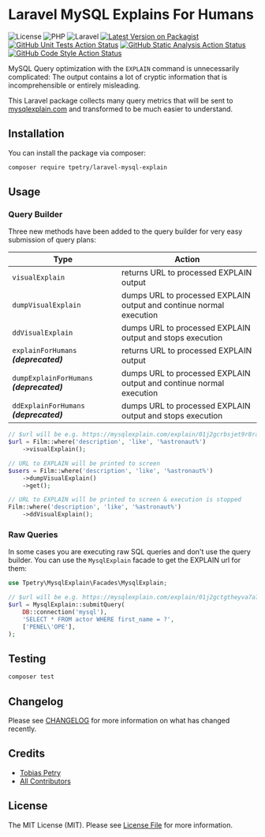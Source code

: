 # Laravel MySQL Explains For Humans

![License][icon-license]
![PHP][icon-php]
![Laravel][icon-laravel]
[![Latest Version on Packagist][icon-version]][href-version]
[![GitHub Unit Tests Action Status][icon-tests]][href-tests]
[![GitHub Static Analysis Action Status][icon-staticanalysis]][href-staticanalysis]
[![GitHub Code Style Action Status][icon-codestyle]][href-codestyle]

MySQL Query optimization with the `EXPLAIN` command is unnecessarily complicated: The output contains a lot of cryptic information that is incomprehensible or entirely misleading.

This Laravel package collects many query metrics that will be sent to [mysqlexplain.com](https://mysqlexplain.com) and transformed to be much easier to understand.

## Installation

You can install the package via composer:

```bash
composer require tpetry/laravel-mysql-explain
```

## Usage

### Query Builder

Three new methods have been added to the query builder for very easy submission of query plans: 

| Type                                      | Action                                                              |
|-------------------------------------------|---------------------------------------------------------------------|
| `visualExplain`                           | returns URL to processed EXPLAIN output                             |
| `dumpVisualExplain`                       | dumps URL to processed EXPLAIN output and continue normal execution |
| `ddVisualExplain`                         | dumps URL to processed EXPLAIN output and stops execution           |
| `explainForHumans` ***(deprecated)***     | returns URL to processed EXPLAIN output                             |
| `dumpExplainForHumans` ***(deprecated)*** | dumps URL to processed EXPLAIN output and continue normal execution |
| `ddExplainForHumans` ***(deprecated)***   | dumps URL to processed EXPLAIN output and stops execution           |

```php
// $url will be e.g. https://mysqlexplain.com/explain/01j2gcrbsjet9r8rav114vgfsy
$url = Film::where('description', 'like', '%astronaut%')
    ->visualExplain();

// URL to EXPLAIN will be printed to screen
$users = Film::where('description', 'like', '%astronaut%')
    ->dumpVisualExplain()
    ->get();

// URL to EXPLAIN will be printed to screen & execution is stopped
Film::where('description', 'like', '%astronaut%')
    ->ddVisualExplain();
```

### Raw Queries

In some cases you are executing raw SQL queries and don't use the query builder. You can use the `MysqlExplain` facade to get the EXPLAIN url for them:

```php
use Tpetry\MysqlExplain\Facades\MysqlExplain;

// $url will be e.g. https://mysqlexplain.com/explain/01j2gctgtheyva7a7mhpv8azje
$url = MysqlExplain::submitQuery(
    DB::connection('mysql'),
    'SELECT * FROM actor WHERE first_name = ?',
    ['PENEL\'OPE'],
);
```

## Testing

```bash
composer test
```

## Changelog

Please see [CHANGELOG](CHANGELOG.md) for more information on what has changed recently.

## Credits

- [Tobias Petry](https://github.com/tpetry)
- [All Contributors](../../contributors)

## License

The MIT License (MIT). Please see [License File](LICENSE.md) for more information.

[href-codestyle]: https://github.com/tpetry/laravel-mysql-explain/actions/workflows/code-style.yml
[href-staticanalysis]: https://github.com/tpetry/laravel-mysql-explain/actions/workflows/static-analysis.yml
[href-tests]: https://github.com/tpetry/laravel-mysql-explain/actions/workflows/unit-tests.yml
[href-version]: https://packagist.org/packages/tpetry/laravel-mysql-explain
[icon-laravel]: https://img.shields.io/badge/Laravel-6.*--11.*-blue
[icon-license]: https://img.shields.io/github/license/tpetry/laravel-mysql-explain?color=blue&label=License
[icon-codestyle]: https://img.shields.io/github/actions/workflow/status/tpetry/laravel-mysql-explain/code-style.yml?label=Code%20Style
[icon-php]: https://img.shields.io/packagist/php-v/tpetry/laravel-mysql-explain?color=blue&label=PHP
[icon-staticanalysis]: https://img.shields.io/github/actions/workflow/status/tpetry/laravel-mysql-explain/static-analysis.yml?label=Static%20Analysis
[icon-tests]: https://img.shields.io/github/actions/workflow/status/tpetry/laravel-mysql-explain/unit-tests.yml?label=Tests
[icon-version]: https://img.shields.io/packagist/v/tpetry/laravel-mysql-explain.svg?label=Packagist



